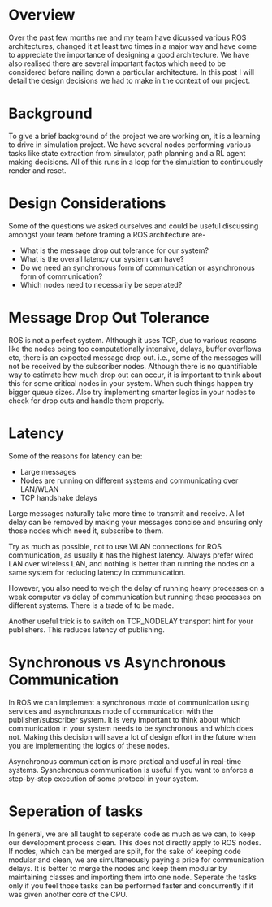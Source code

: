 # Overview
Over the past few months me and my team have dicussed various ROS architectures, changed it at least two times in a major way and have come to appreciate the importance of designing a good architecture. We have also realised there are several important factos which need to be considered before nailing down a particular architecture. In this post I will detail the design decisions we had to make in the context of our project.

# Background
To give a brief background of the project we are working on, it is a learning to drive in simulation project. We have several nodes performing various tasks like state extraction from simulator, path planning and a RL agent making decisions. All of this runs in a loop for the simulation to continuously render and reset.

# Design Considerations
Some of the questions we asked ourselves and could be useful discussing amongst your team before framing a ROS architecture are-
- What is the message drop out tolerance for our system?
- What is the overall latency our system can have?
- Do we need an synchronous form of communication or asynchronous form of communication?
- Which nodes need to necessarily be seperated?

# Message Drop Out Tolerance

ROS is not a perfect system. Although it uses TCP, due to various reasons like the nodes being too computationally intensive, delays, buffer overflows etc, there is an expected message drop out. i.e., some of the messages will not be received by the subscriber nodes. Although there is no quantifiable way to estimate how much drop out can occur, it is important to think about this for some critical nodes in your system. When such things happen try bigger queue sizes. Also try implementing smarter logics in your nodes to check for drop outs and handle them properly.

# Latency

Some of the reasons for latency can be:
- Large messages
- Nodes are running on different systems and communicating over LAN/WLAN
- TCP handshake delays

Large messages naturally take more time to transmit and receive. A lot delay can be removed by making your messages concise and ensuring only those nodes which need it, subscribe to them.

Try as much as possible, not to use WLAN connections for ROS communication, as usually it has the highest latency. Always prefer wired LAN over wireless LAN, and nothing is better than running the nodes on a same system for reducing latency in communication.

However, you also need to weigh the delay of running heavy processes on a weak computer vs delay of communication but running these processes on different systems. There is a trade of to be made.

Another useful trick is to switch on TCP_NODELAY transport hint for your publishers. This reduces latency of publishing.

# Synchronous vs Asynchronous Communication

In ROS we can implement a synchronous mode of communication using services and asynchronous mode of communication with the publisher/subscriber system. It is very important to think about which communication in your system needs to be synchronous and which does not. Making this decision will save a lot of design effort in the future when you are implementing the logics of these nodes.

Asynchronous communication is more pratical and useful in real-time systems. Sysnchronous communication is useful if you want to enforce a step-by-step execution of some protocol in your system. 

# Seperation of tasks

In general, we are all taught to seperate code as much as we can, to keep our development process clean. This does not directly apply to ROS nodes. If nodes, which can be merged are split, for the sake of keeping code modular and clean, we are simultaneously paying a price for communication delays. It is better to merge the nodes and keep them modular by maintaining classes and importing them into one node. Seperate the tasks only if you feel those tasks can be performed faster and concurrently if it was given another core of the CPU.


